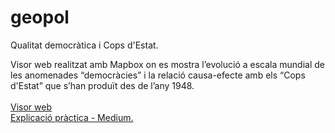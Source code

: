 # geopol
Qualitat democràtica i Cops d'Estat.

Visor web realitzat amb Mapbox on es mostra l’evolució a escala mundial de les anomenades “democràcies” i la relació causa-efecte amb els “Cops d'Estat” que s’han produït des de l’any 1948.
<br/>
<br/>
<a href="https://armillas7.github.io/geopol/">Visor web</a>
<br/>
<a href="https://medium.com/@armillas7/qualitat-democr%C3%A0tica-i-cops-destat-4581782c34be">Explicació pràctica - Medium.</a>
